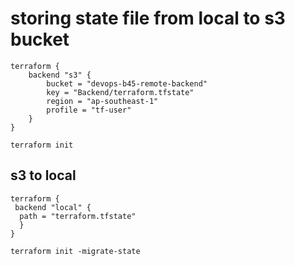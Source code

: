 # storing state file from local to s3 bucket

```hcl
terraform {
    backend "s3" {
        bucket = "devops-b45-remote-backend"
        key = "Backend/terraform.tfstate"
        region = "ap-southeast-1"
        profile = "tf-user"
    }
}
```

````
terraform init
````

## s3 to local 

```hcl
terraform {
 backend "local" {
  path = "terraform.tfstate"
  }
}
```

````
terraform init -migrate-state
````
